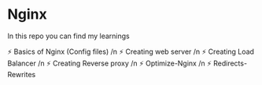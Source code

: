 # Nginx

In this repo you can find my learnings

⚡ Basics of Nginx (Config files) /n
⚡ Creating web server /n
⚡ Creating Load Balancer /n 
⚡ Creating Reverse proxy /n
⚡ Optimize-Nginx /n
⚡ Redirects-Rewrites
